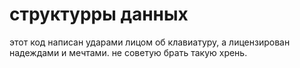 # структурры данных

этот код написан ударами лицом об клавиатуру, а лицензирован надеждами и мечтами. не советую брать такую хрень.
